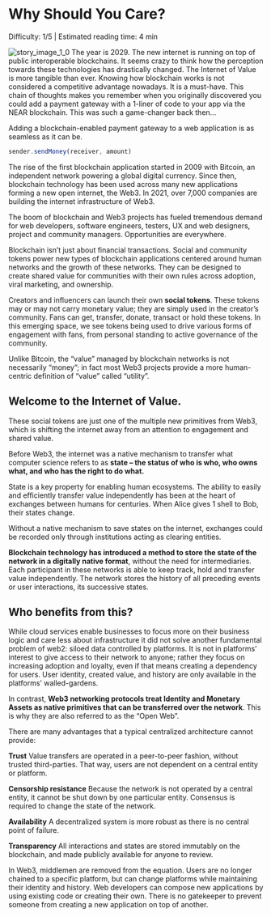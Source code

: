 # Why Should You Care?

<Difficulty> Difficulty: 1/5 | Estimated reading time: 4 min </Difficulty>

<ImageContainer>
    <img alt="story_image_1_0" src="/images/chap_1_0.png">
</ImageContainer>

<Spacer />

<BackgroundContainer>
    The year is 2029. The new internet is running on top of public interoperable blockchains. It seems crazy to think how the perception towards these technologies has drastically changed. The Internet of Value is more tangible than ever. Knowing how blockchain works is not considered a competitive advantage nowadays. It is a must-have.
    <Spacer />
    This chain of thoughts makes you remember when you originally discovered you could add a payment gateway with a 1-liner of code to your app via the NEAR blockchain. This was such a game-changer back then...

</BackgroundContainer>
<Spacer />

Adding a blockchain-enabled payment gateway to a web application is as seamless as it can be.

```javascript
sender.sendMoney(receiver, amount)
```

The rise of the first blockchain application started in 2009 with Bitcoin, an independent network powering a global digital currency. Since then, blockchain technology has been used across many new applications forming a new open internet, the Web3. In 2021, over 7,000 companies are building the internet infrastructure of Web3.

The boom of blockchain and Web3 projects has fueled tremendous demand for web developers, software engineers, testers, UX and web designers, project and community managers. Opportunities are everywhere.

Blockchain isn’t just about financial transactions. Social and community tokens power new types of blockchain applications centered around human networks and the growth of these networks. They can be designed to create shared value for communities with their own rules across adoption, viral marketing, and ownership.

Creators and influencers can launch their own **social tokens**. These tokens may or may not carry monetary value; they are simply used in the creator’s community. Fans can get, transfer, donate, transact or hold these tokens. In this emerging space, we see tokens being used to drive various forms of engagement with fans, from personal standing to active governance of the community.

<Spacer />

Unlike Bitcoin, the “value” managed by blockchain networks is not necessarily “money”; in fact most Web3 projects provide a more human-centric definition of “value” called “utility”.

## Welcome to the Internet of Value.

These social tokens are just one of the multiple new primitives from Web3, which is shifting the internet away from an attention to engagement and shared value.

Before Web3, the internet was a native mechanism to transfer what computer science refers to as **state – the status of who is who, who owns what, and who has the right to do what.**

State is a key property for enabling human ecosystems. The ability to easily and efficiently transfer value independently has been at the heart of exchanges between humans for centuries. When Alice gives 1 shell to Bob, their states change.

Without a native mechanism to save states on the internet, exchanges could be recorded only through institutions acting as clearing entities.

**Blockchain technology has introduced a method to store the state of the network in a digitally native format**, without the need for intermediaries. Each participant in these networks is able to keep track, hold and transfer value independently. The network stores the history of all preceding events or user interactions, its successive states.

## Who benefits from this?

While cloud services enable businesses to focus more on their business logic and care less about infrastructure it did not solve another fundamental problem of web2: siloed data controlled by platforms. It is not in platforms’ interest to give access to their network to anyone; rather they focus on increasing adoption and loyalty, even if that means creating a dependency for users. User identity, created value, and history are only available in the platforms’ walled-gardens.

In contrast, **Web3 networking protocols treat Identity and Monetary Assets as native primitives that can be transferred over the network**. This is why they are also referred to as the “Open Web”.

There are many advantages that a typical centralized architecture cannot provide:

**Trust**
Value transfers are operated in a peer-to-peer fashion, without trusted third-parties. That way, users are not dependent on a central entity or platform.

**Censorship resistance**
Because the network is not operated by a central entity, it cannot be shut down by one particular entity. Consensus is required to change the state of the network.

**Availability**
A decentralized system is more robust as there is no central point of failure.

**Transparency**
All interactions and states are stored immutably on the blockchain, and made publicly available for anyone to review.

<Spacer />

<BackgroundContainer>
    In Web3, middlemen are removed from the equation. Users are no longer chained to a specific platform, but can change platforms while maintaining their identity and history. Web developers can compose new applications by using existing code or creating their own. There is no gatekeeper to prevent someone from creating a new application on top of another.

</BackgroundContainer>

<!-- <img src="/images/chapter_12.jpg"" /> -->
